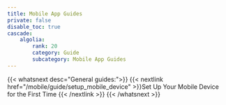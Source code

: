 ```yaml
---
title: Mobile App Guides
private: false
disable_toc: true
cascade:
    algolia:
        rank: 20
        category: Guide
        subcategory: Mobile App Guides
---
```


{{< whatsnext desc="General guides:">}}
    {{< nextlink href="/mobile/guide/setup_mobile_device" >}}Set Up Your Mobile Device for the First Time
{{< /nextlink >}}
{{< /whatsnext >}}
